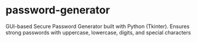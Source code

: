 # password-generator
GUI-based Secure Password Generator built with Python (Tkinter). Ensures strong passwords with uppercase, lowercase, digits, and special characters
